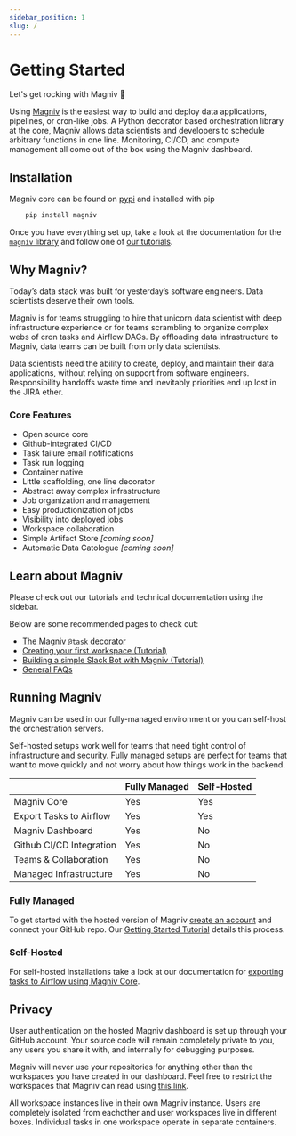 ```yaml
---
sidebar_position: 1
slug: /
---
```


# Getting Started

Let's get rocking with Magniv 🚀

Using [Magniv](https://www.magniv.io/) is the easiest way to build and deploy data applications, pipelines, or cron-like jobs. A Python decorator based orchestration library at the core, Magniv allows data scientists and developers to schedule arbitrary functions in one line. Monitoring, CI/CD, and compute management all come out of the box using the Magniv dashboard.

## Installation
Magniv core can be found on [pypi](https://pypi.org/project/magniv/) and installed with pip
```bash
    pip install magniv
```

Once you have everything set up, take a look at the documentation for the [`magniv` library](../documentation) and follow one of [our tutorials](../tutorials).

## Why Magniv?

Today’s data stack was built for yesterday’s software engineers. Data scientists deserve their own tools.

Magniv is for teams struggling to hire that unicorn data scientist with deep infrastructure experience or for teams scrambling to organize complex webs of cron tasks and Airflow DAGs. By offloading data infrastructure to Magniv, data teams can be built from only data scientists.

Data scientists need the ability to create, deploy, and maintain their data applications, without relying on support from software engineers. Responsibility handoffs waste time and inevitably priorities end up lost in the JIRA ether.

### Core Features

- Open source core
- Github-integrated CI/CD
- Task failure email notifications
- Task run logging
- Container native
- Little scaffolding, one line decorator
- Abstract away complex infrastructure
- Job organization and management
- Easy productionization of jobs
- Visibility into deployed jobs
- Workspace collaboration
- Simple Artifact Store *[coming soon]*
- Automatic Data Catologue *[coming soon]*

## Learn about Magniv

Please check out our tutorials and technical documentation using the sidebar.

Below are some recommended pages to check out:
- [The Magniv `@task` decorator](documentation/task-decorator)
- [Creating your first workspace (Tutorial)](tutorials/getting-started)
- [Building a simple Slack Bot with Magniv (Tutorial)](tutorials/slack-bot)
- [General FAQs](faq)

## Running Magniv
Magniv can be used in our fully-managed environment or you can self-host the orchestration servers.

Self-hosted setups work well for teams that need tight control of infrastructure and security. Fully managed setups are perfect for teams that want to move quickly and not worry about how things work in the backend.

||Fully Managed|Self-Hosted|
|-|------|-----------|
|Magniv Core|Yes|Yes|
|Export Tasks to Airflow|Yes|Yes|
|Magniv Dashboard|Yes|No|
|Github CI/CD Integration|Yes|No|
|Teams & Collaboration|Yes|No|
|Managed Infrastructure|Yes|No|

### Fully Managed

To get started with the hosted version of Magniv [create an account](https://dashboard.magniv.io) and connect your GitHub repo. Our [Getting Started Tutorial](tutorials/getting-started) details this process.

### Self-Hosted

For self-hosted installations take a look at our documentation for [exporting tasks to Airflow using Magniv Core](../documentation/cli/export).

## Privacy

User authentication on the hosted Magniv dashboard is set up through your GitHub account. Your source code will remain completely private to you, any users you share it with, and internally for debugging purposes. 

Magniv will never use your repositories for anything other than the workspaces you have created in our dashboard. Feel free to restrict the workspaces that Magniv can read using [this link](https://github.com/apps/magniv-io/installations/new).

All workspace instances live in their own Magniv instance. Users are completely isolated from eachother and user workspaces live in different boxes. Individual tasks in one workspace operate in separate containers.